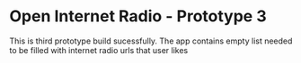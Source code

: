 # Open Internet Radio - Prototype 3

This is third prototype build sucessfully.
The app contains empty list needed to be filled with internet radio urls that user likes
